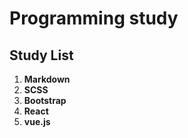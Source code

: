 # Programming study

## Study List
1. **Markdown**
1. **SCSS**
1. **Bootstrap**
1. **React**
1. **vue.js**